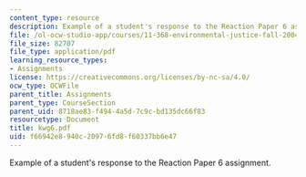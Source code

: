```yaml
---
content_type: resource
description: Example of a student's response to the Reaction Paper 6 assignment.
file: /ol-ocw-studio-app/courses/11-368-environmental-justice-fall-2004/f66942e8940c20976fd8f60337bb6e47_kwg6.pdf
file_size: 82707
file_type: application/pdf
learning_resource_types:
- Assignments
license: https://creativecommons.org/licenses/by-nc-sa/4.0/
ocw_type: OCWFile
parent_title: Assignments
parent_type: CourseSection
parent_uid: 8718ae83-f494-4a5d-7c9c-bd135dc66f83
resourcetype: Document
title: kwg6.pdf
uid: f66942e8-940c-2097-6fd8-f60337bb6e47
---
```

Example of a student's response to the Reaction Paper 6 assignment.